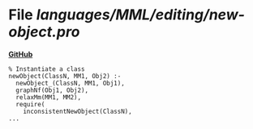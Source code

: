 # File _languages/MML/editing/new-object.pro_
**[GitHub](https://github.com/softlang/yas/blob/master/languages/MML/editing/new-object.pro)**
```
% Instantiate a class
newObject(ClassN, MM1, Obj2) :-
  newObject_(ClassN, MM1, Obj1),
  graphNf(Obj1, Obj2),
  relaxMm(MM1, MM2),
  require(
    inconsistentNewObject(ClassN),
...
```

